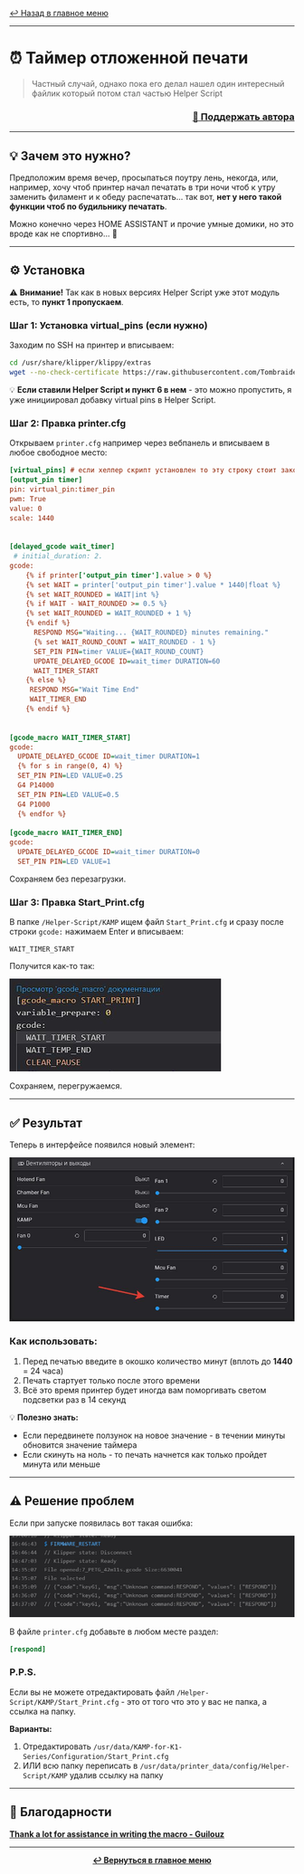 [↩️ Назад в главное меню](../readme.md)

---

# ⏰ Таймер отложенной печати

> Частный случай, однако пока его делал нашел один интересный файлик который потом стал частью Helper Script

<h3 align="right"><a href="https://www.tinkoff.ru/rm/yakovleva.irina203/51ZSr71845" target="_blank">💝 Поддержать автора</a></h3>

---

## 💡 Зачем это нужно?

Предположим время вечер, просыпаться поутру лень, некогда, или, например, хочу чтоб принтер начал печатать в три ночи чтоб к утру заменить филамент и к обеду распечатать... так вот, **нет у него такой функции чтоб по будильнику печатать**. 

Можно конечно через HOME ASSISTANT и прочие умные домики, но это вроде как не спортивно... 🏃

---

## ⚙️ Установка

⚠️ **Внимание!** Так как в новых версиях Helper Script уже этот модуль есть, то **пункт 1 пропускаем**.

### Шаг 1: Установка virtual_pins (если нужно)

Заходим по SSH на принтер и вписываем:

```bash
cd /usr/share/klipper/klippy/extras
wget --no-check-certificate https://raw.githubusercontent.com/Tombraider2006/K1/main/random/virtual_pins.py
```

💡 **Если ставили Helper Script и пункт 6 в нем** - это можно пропустить, я уже инициировал добавку virtual pins в Helper Script.

### Шаг 2: Правка printer.cfg

Открываем `printer.cfg` например через вебпанель и вписываем в любое свободное место:

```ini
[virtual_pins] # если хелпер скрипт установлен то эту строку стоит закоментировать
[output_pin timer]
pin: virtual_pin:timer_pin
pwm: True
value: 0
scale: 1440


[delayed_gcode wait_timer] 
 # initial_duration: 2.
gcode:
    {% if printer['output_pin timer'].value > 0 %}
    {% set WAIT = printer['output_pin timer'].value * 1440|float %}
    {% set WAIT_ROUNDED = WAIT|int %}
    {% if WAIT - WAIT_ROUNDED >= 0.5 %}
    {% set WAIT_ROUNDED = WAIT_ROUNDED + 1 %}
    {% endif %}
      RESPOND MSG="Waiting... {WAIT_ROUNDED} minutes remaining."
      {% set WAIT_ROUND_COUNT = WAIT_ROUNDED - 1 %}
      SET_PIN PIN=timer VALUE={WAIT_ROUND_COUNT}
      UPDATE_DELAYED_GCODE ID=wait_timer DURATION=60
      WAIT_TIMER_START
    {% else %}
     RESPOND MSG="Wait Time End"
     WAIT_TIMER_END	
    {% endif %}
 

[gcode_macro WAIT_TIMER_START]
gcode:
  UPDATE_DELAYED_GCODE ID=wait_timer DURATION=1
  {% for s in range(0, 4) %}
  SET_PIN PIN=LED VALUE=0.25
  G4 P14000
  SET_PIN PIN=LED VALUE=0.5
  G4 P1000
  {% endfor %}

[gcode_macro WAIT_TIMER_END]
gcode:
  UPDATE_DELAYED_GCODE ID=wait_timer DURATION=0
  SET_PIN PIN=LED VALUE=1
```

Сохраняем без перезагрузки.

### Шаг 3: Правка Start_Print.cfg

В папке `/Helper-Script/KAMP` ищем файл `Start_Print.cfg` и сразу после строки `gcode:` нажимаем Enter и вписываем:

```
WAIT_TIMER_START
```

Получится как-то так:

![](timer_start.jpg)

Сохраняем, перегружаемся.

---

## ✅ Результат

Теперь в интерфейсе появился новый элемент:

![](element_timer.jpg)

### Как использовать:

1. Перед печатью введите в окошко количество минут (вплоть до **1440** = 24 часа)
2. Печать стартует только после этого времени
3. Всё это время принтер будет иногда вам поморгивать светом подсветки раз в 14 секунд

💡 **Полезно знать:**
- Если передвинете ползунок на новое значение - в течении минуты обновится значение таймера
- Если скинуть на ноль - то печать начнется как только пройдет минута или меньше

---

## ⚠️ Решение проблем

Если при запуске появилась вот такая ошибка:

![](warn.jpg)

В файле `printer.cfg` добавьте в любом месте раздел:

```ini
[respond]
```

### P.P.S.

Если вы не можете отредактировать файл `/Helper-Script/KAMP/Start_Print.cfg` - это от того что это у вас не папка, а ссылка на папку. 

**Варианты:**
1. Отредактировать `/usr/data/KAMP-for-K1-Series/Configuration/Start_Print.cfg`
2. ИЛИ всю папку переписать в `/usr/data/printer_data/config/Helper-Script/KAMP` удалив ссылку на папку

---

## 🙏 Благодарности

[**Thank a lot for assistance in writing the macro - Guilouz**](https://github.com/Guilouz)

---

<div align="center">

**[↩️ Вернуться в главное меню](../readme.md)**

</div>
